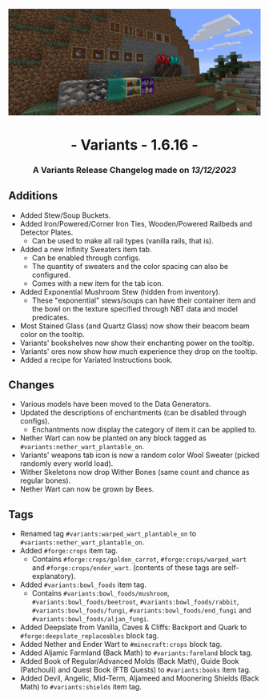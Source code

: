 ![Additions and Changes from 1.6.16](ChangelogPhoto.png)

# <center>- Variants - 1.6.16 -</center>
### <center>A Variants Release Changelog made on *13/12/2023*</center>

## Additions
- Added Stew/Soup Buckets.
- Added Iron/Powered/Corner Iron Ties, Wooden/Powered Railbeds and Detector Plates.
    - Can be used to make all rail types (vanilla rails, that is).
- Added a new Infinity Sweaters item tab.
    - Can be enabled through configs.
    - The quantity of sweaters and the color spacing can also be configured.
    - Comes with a new item for the tab icon.
- Added Exponential Mushroom Stew (hidden from inventory).
    - These "exponential" stews/soups can have their container item and the bowl on the texture specified through NBT data and model predicates.
- Most Stained Glass (and Quartz Glass) now show their beacom beam color on the tooltip.
- Variants' bookshelves now show their enchanting power on the tooltip.
- Variants' ores now show how much experience they drop on the tooltip.
- Added a recipe for Variated Instructions book.

## Changes
- Various models have been moved to the Data Generators.
- Updated the descriptions of enchantments (can be disabled through configs).
    - Enchantments now display the category of item it can be applied to.
- Nether Wart can now be planted on any block tagged as ```#variants:nether_wart_plantable_on```.
- Variants' weapons tab icon is now a random color Wool Sweater (picked randomly every world load).
- Wither Skeletons now drop Wither Bones (same count and chance as regular bones).
- Nether Wart can now be grown by Bees.

## Tags
- Renamed tag ```#variants:warped_wart_plantable_on``` to ```#variants:nether_wart_plantable_on```.
- Added ```#forge:crops``` item tag.
    - Contains ```#forge:crops/golden_carrot```, ```#forge:crops/warped_wart``` and ```#forge:crops/ender_wart```. (contents of these tags are self-explanatory).
- Added ```#variants:bowl_foods``` item tag.
    - Contains ```#variants:bowl_foods/mushroom```, ```#variants:bowl_foods/beetroot```, ```#variants:bowl_foods/rabbit```, ```#variants:bowl_foods/fungi```, ```#variants:bowl_foods/end_fungi``` and  ```#variants:bowl_foods/aljan_fungi```.
- Added Deepslate from Vanilla, Caves & Cliffs: Backport and Quark to ```#forge:deepslate_replaceables``` block tag.
- Added Nether and Ender Wart to ```#minecraft:crops``` block tag.
- Added Aljamic Farmland (Back Math) to ```#variants:farmland``` block tag.
- Added Book of Regular/Advanced Molds (Back Math), Guide Book (Patchouli) and Quest Book (FTB Quests) to ```#variants:books``` item tag.
- Added Devil, Angelic, Mid-Term, Aljameed and Moonering Shields (Back Math) to ```#variants:shields``` item tag.